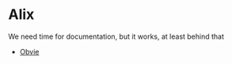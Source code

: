 # Alix

We need time for documentation, but it works, at least behind that

* [Obvie](https://obvil.huma-num.fr/obvie/critique/?q=amour)

